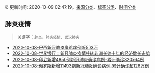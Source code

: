 :alarm_clock: 更新时间: 2020-10-09 02:47:19。[来源分类](../README.md)、[标签分类](../TAGS.md)、[时间分类](../TIMELINE.md)

## 肺炎疫情


> 关键字：`肺炎`、`肺炎疫情`、`武汉肺炎`



- [2020-10-08-巴西新冠肺炎确诊病例近503万](http://app.cctv.com/special/cportal/detail/arti/index.html?id=ArtibAws5buWPzqzgMNsLcfL201009&isfromapp=1) 
- [2020-10-08-世界银行：新冠肺炎疫情扭转非洲长达十年的经济增长态势](http://app.cctv.com/special/cportal/detail/arti/index.html?id=Artim9D8VW9nP2GrxNFgGAHw201009&isfromapp=1) 
- [2020-10-08-印尼新增4850例新冠肺炎确诊病例-累计确诊320564例](http://app.cctv.com/special/cportal/detail/arti/index.html?id=Artiiu4cOE1nzS51ZEiMqv3w201008&isfromapp=1) 
- [2020-10-08-俄罗斯新增11493例新冠肺炎确诊病例-累计确诊超126万例](http://app.cctv.com/special/cportal/detail/arti/index.html?id=ArtiCU8T5ypLq0k1WUTTnKdj201008&isfromapp=1) 